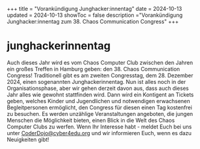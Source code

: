 +++
title = "Vorankündigung Junghacker:innentag"
date = 2024-10-13
updated = 2024-10-13
showToc = false
description ="Vorankündigung Junghacker:innentag zum 38. Chaos Communication Congress"
+++

<script lang="ts">
    import Figure from "$lib/components/Figure.svelte";
</script>

# junghackerinnentag

Auch dieses Jahr wird es vom Chaos Computer Club zwischen den Jahren ein großes Treffen in Hamburg geben: den 38. Chaos Communication Congress! Traditionell gibt es am zweiten Congresstag, dem 28. Dezember 2024, einen sogenannten Junghackerinnentag. Nun ist alles noch in der Organisationsphase, aber wir gehen derzeit davon aus, dass auch dieses Jahr alles wie gewohnt stattfinden wird. Dann wird ein Kontigent an Tickets geben, welches Kinder und Jugendlichen und notwendigen erwachsenen Begleitpersonen ermöglicht, den Congress für diesen einen Tag kostenfrei zu besuchen. Es werden unzählige Veranstaltungen angeboten, die jungen Menschen die Möglichkeit bieten, einen Blick in die Welt des Chaos Computer Clubs zu werfen. Wenn Ihr Interesse habt - meldet Euch bei uns unter CoderDojo@cyber4edu.org und wir informieren Euch, wenn es dazu Neuigkeiten gibt!

